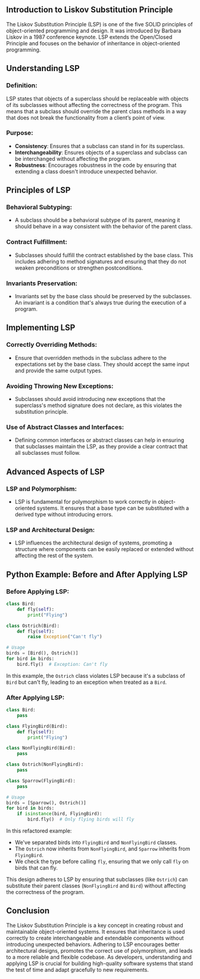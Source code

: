 
## Introduction to Liskov Substitution Principle

The Liskov Substitution Principle (LSP) is one of the five SOLID principles of object-oriented programming and design. It was introduced by Barbara Liskov in a 1987 conference keynote. LSP extends the Open/Closed Principle and focuses on the behavior of inheritance in object-oriented programming.

## Understanding LSP

### Definition:

LSP states that objects of a superclass should be replaceable with objects of its subclasses without affecting the correctness of the program. This means that a subclass should override the parent class methods in a way that does not break the functionality from a client’s point of view.

### Purpose:

- **Consistency**: Ensures that a subclass can stand in for its superclass.
- **Interchangeability**: Ensures objects of a superclass and subclass can be interchanged without affecting the program.
- **Robustness**: Encourages robustness in the code by ensuring that extending a class doesn't introduce unexpected behavior.

## Principles of LSP

### Behavioral Subtyping:

- A subclass should be a behavioral subtype of its parent, meaning it should behave in a way consistent with the behavior of the parent class.

### Contract Fulfillment:

- Subclasses should fulfill the contract established by the base class. This includes adhering to method signatures and ensuring that they do not weaken preconditions or strengthen postconditions.

### Invariants Preservation:

- Invariants set by the base class should be preserved by the subclasses. An invariant is a condition that's always true during the execution of a program.

## Implementing LSP

### Correctly Overriding Methods:

- Ensure that overridden methods in the subclass adhere to the expectations set by the base class. They should accept the same input and provide the same output types.

### Avoiding Throwing New Exceptions:

- Subclasses should avoid introducing new exceptions that the superclass's method signature does not declare, as this violates the substitution principle.

### Use of Abstract Classes and Interfaces:

- Defining common interfaces or abstract classes can help in ensuring that subclasses maintain the LSP, as they provide a clear contract that all subclasses must follow.

## Advanced Aspects of LSP

### LSP and Polymorphism:

- LSP is fundamental for polymorphism to work correctly in object-oriented systems. It ensures that a base type can be substituted with a derived type without introducing errors.

### LSP and Architectural Design:

- LSP influences the architectural design of systems, promoting a structure where components can be easily replaced or extended without affecting the rest of the system.

## Python Example: Before and After Applying LSP

### Before Applying LSP:

```python
class Bird:
    def fly(self):
        print("Flying")

class Ostrich(Bird):
    def fly(self):
        raise Exception("Can't fly")

# Usage
birds = [Bird(), Ostrich()]
for bird in birds:
    bird.fly()  # Exception: Can't fly
```

In this example, the `Ostrich` class violates LSP because it's a subclass of `Bird` but can't fly, leading to an exception when treated as a `Bird`.

### After Applying LSP:

```python
class Bird:
    pass

class FlyingBird(Bird):
    def fly(self):
        print("Flying")

class NonFlyingBird(Bird):
    pass

class Ostrich(NonFlyingBird):
    pass

class Sparrow(FlyingBird):
    pass

# Usage
birds = [Sparrow(), Ostrich()]
for bird in birds:
    if isinstance(bird, FlyingBird):
        bird.fly()  # Only flying birds will fly
```

In this refactored example:

- We've separated birds into `FlyingBird` and `NonFlyingBird` classes. 
- The `Ostrich` now inherits from `NonFlyingBird`, and `Sparrow` inherits from `FlyingBird`.
- We check the type before calling `fly`, ensuring that we only call `fly` on birds that can fly.

This design adheres to LSP by ensuring that subclasses (like `Ostrich`) can substitute their parent classes (`NonFlyingBird` and `Bird`) without affecting the correctness of the program.

## Conclusion

The Liskov Substitution Principle is a key concept in creating robust and maintainable object-oriented systems. It ensures that inheritance is used correctly to create interchangeable and extendable components without introducing unexpected behaviors. Adhering to LSP encourages better architectural designs, promotes the correct use of polymorphism, and leads to a more reliable and flexible codebase. As developers, understanding and applying LSP is crucial for building high-quality software systems that stand the test of time and adapt gracefully to new requirements.
